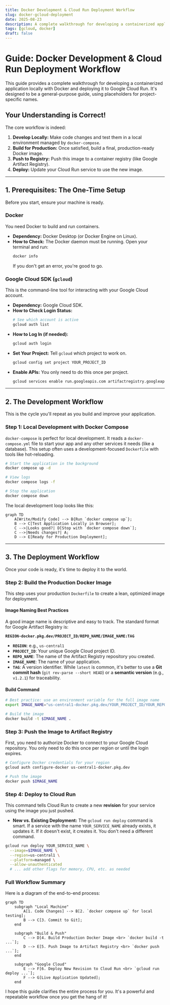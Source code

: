 ```yaml
---
title: Docker Development & Cloud Run Deployment Workflow
slug: docker-gcloud-deployment
date: 2025-08-23
description: A complete walkthrough for developing a containerized application locally with Docker and deploying it to Google Cloud Run
tags: [gcloud, docker]
draft: false
---
```


# Guide: Docker Development & Cloud Run Deployment Workflow

This guide provides a complete walkthrough for developing a containerized application locally with Docker and deploying it to Google Cloud Run. It's designed to be a general-purpose guide, using placeholders for project-specific names.

## Your Understanding is Correct!

The core workflow is indeed:
1.  **Develop Locally:** Make code changes and test them in a local environment managed by `docker-compose`.
2.  **Build for Production:** Once satisfied, build a final, production-ready Docker image.
3.  **Push to Registry:** Push this image to a container registry (like Google Artifact Registry).
4.  **Deploy:** Update your Cloud Run service to use the new image.

---

## 1. Prerequisites: The One-Time Setup

Before you start, ensure your machine is ready.

### Docker

You need Docker to build and run containers.

*   **Dependency:** Docker Desktop (or Docker Engine on Linux).
*   **How to Check:** The Docker daemon must be running. Open your terminal and run:
    ```bash
    docker info
    ```
    If you don't get an error, you're good to go.

### Google Cloud SDK (`gcloud`)

This is the command-line tool for interacting with your Google Cloud account.

*   **Dependency:** Google Cloud SDK.
*   **How to Check Login Status:**
    ```bash
    # See which account is active
    gcloud auth list
    ```
*   **How to Log In (if needed):**
    ```bash
    gcloud auth login
    ```
*   **Set Your Project:** Tell `gcloud` which project to work on.
    ```bash
    gcloud config set project YOUR_PROJECT_ID
    ```
*   **Enable APIs:** You only need to do this once per project.
    ```bash
    gcloud services enable run.googleapis.com artifactregistry.googleapis.com
    ```

---

## 2. The Development Workflow

This is the cycle you'll repeat as you build and improve your application.

### Step 1: Local Development with Docker Compose

`docker-compose` is perfect for local development. It reads a `docker-compose.yml` file to start your app and any other services it needs (like a database). This setup often uses a development-focused `Dockerfile` with tools like hot-reloading.

```bash
# Start the application in the background
docker compose up -d

# View logs
docker compose logs -f

# Stop the application
docker compose down
```

The local development loop looks like this:

```mermaid
graph TD
    A[Write/Modify Code] --> B{Run `docker compose up`};
    B --> C[Test Application Locally in Browser];
    C -->|Looks good?| D[Stop with `docker compose down`];
    C -->|Needs changes?| A;
    D --> E[Ready for Production Deployment];
```

---

## 3. The Deployment Workflow

Once your code is ready, it's time to deploy it to the world.

### Step 2: Build the Production Docker Image

This step uses your production `Dockerfile` to create a lean, optimized image for deployment.

#### Image Naming Best Practices
A good image name is descriptive and easy to track. The standard format for Google Artifact Registry is:

**`REGION-docker.pkg.dev/PROJECT_ID/REPO_NAME/IMAGE_NAME:TAG`**

*   **`REGION`**: e.g., `us-central1`
*   **`PROJECT_ID`**: Your unique Google Cloud project ID.
*   **`REPO_NAME`**: The name of the Artifact Registry repository you created.
*   **`IMAGE_NAME`**: The name of your application.
*   **`TAG`**: A version identifier. While `latest` is common, it's better to use a **Git commit hash** (`git rev-parse --short HEAD`) or a **semantic version** (e.g., `v1.2.1`) for traceability.

#### Build Command

```bash
# Best practice: use an environment variable for the full image name
export IMAGE_NAME="us-central1-docker.pkg.dev/YOUR_PROJECT_ID/YOUR_REPO_NAME/YOUR_APP_NAME:$(git rev-parse --short HEAD)"

# Build the image
docker build -t $IMAGE_NAME .
```

### Step 3: Push the Image to Artifact Registry

First, you need to authorize Docker to connect to your Google Cloud repository. You only need to do this once per region or until the login expires.

```bash
# Configure Docker credentials for your region
gcloud auth configure-docker us-central1-docker.pkg.dev

# Push the image
docker push $IMAGE_NAME
```

### Step 4: Deploy to Cloud Run

This command tells Cloud Run to create a new **revision** for your service using the image you just pushed.

*   **New vs. Existing Deployment:** The `gcloud run deploy` command is smart. If a service with the name `YOUR_SERVICE_NAME` already exists, it updates it. If it doesn't exist, it creates it. You don't need a different command.

```bash
gcloud run deploy YOUR_SERVICE_NAME \
  --image=$IMAGE_NAME \
  --region=us-central1 \
  --platform=managed \
  --allow-unauthenticated
  # ... add other flags for memory, CPU, etc. as needed
```

### Full Workflow Summary

Here is a diagram of the end-to-end process:

```mermaid
graph TD
    subgraph "Local Machine"
        A[1. Code Changes] --> B[2. `docker compose up` for local testing];
        B --> C[3. Commit to Git];
    end

    subgraph "Build & Push"
        C --> D[4. Build Production Docker Image <br> `docker build -t ...`];
        D --> E[5. Push Image to Artifact Registry <br> `docker push ...`];
    end

    subgraph "Google Cloud"
        E --> F[6. Deploy New Revision to Cloud Run <br> `gcloud run deploy ...`];
        F --> G[Live Application Updated];
    end
```

I hope this guide clarifies the entire process for you. It's a powerful and repeatable workflow once you get the hang of it!

<!--
[PROMPT_SUGGESTION]Create a `cloudbuild.yaml` file to automate the build and deploy steps whenever I push to the main branch.[/PROMPT_SUGGESTION]
[PROMPT_SUGGESTION]Explain the difference between the development `Dockerfile.dev` and the production `Dockerfile` and why both are useful.[/PROMPT_SUGGESTION]
